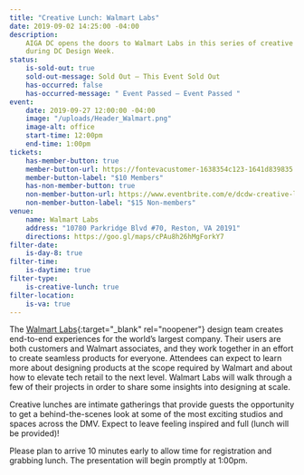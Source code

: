 ```yaml
---
title: "Creative Lunch: Walmart Labs"
date: 2019-09-02 14:25:00 -04:00
description:
    AIGA DC opens the doors to Walmart Labs in this series of creative lunches
    during DC Design Week.
status:
    is-sold-out: true
    sold-out-message: Sold Out — This Event Sold Out
    has-occurred: false
    has-occurred-message: " Event Passed — Event Passed "
event:
    date: 2019-09-27 12:00:00 -04:00
    image: "/uploads/Header_Walmart.png"
    image-alt: office
    start-time: 12:00pm
    end-time: 1:00pm
tickets:
    has-member-button: true
    member-button-url: https://fontevacustomer-1638354c123-1641d839835.force.com/services/oauth2/authorize?client_id=3MVG9nthuDc9owbcOq7_07W.HriOQQPWTbMkrpOla.ajDQlTHf4_uby_mhwylcX.mJBU2O2SppTiZMS0J_HJd&response_type=code&redirect_uri=https://ikit.aiga.org/ikit_national_util/ikit-national-util-sso-redirect/&state=https%3A%2F%2Fdc.aiga.org%2Fevent%2Fdcdw-creative-lunch-walmart-labs%2F%3Fredirect_source%3Deventbrite_register
    member-button-label: "$10 Members"
    has-non-member-button: true
    non-member-button-url: https://www.eventbrite.com/e/dcdw-creative-lunch-walmart-labs-tickets-71296677281
    non-member-button-label: "$15 Non-members"
venue:
    name: Walmart Labs
    address: "10780 Parkridge Blvd #70, Reston, VA 20191"
    directions: https://goo.gl/maps/cPAu8h26hMgForkY7
filter-date:
    is-day-8: true
filter-time:
    is-daytime: true
filter-type:
    is-creative-lunch: true
filter-location:
    is-va: true
---
```


The [Walmart Labs](https://www.walmartlabs.com/){:target="\_blank" rel="noopener"} design team creates end-to-end experiences for the world’s largest company. Their users are both customers and Walmart associates, and they work together in an effort to create seamless products for everyone. Attendees can expect to learn more about designing products at the scope required by Walmart and about how to elevate tech retail to the next level. Walmart Labs will walk through a few of their projects in order to share some insights into designing at scale.

Creative lunches are intimate gatherings that provide guests the opportunity to get a behind-the-scenes look at some of the most exciting studios and spaces across the DMV. Expect to leave feeling inspired and full (lunch will be provided)!

Please plan to arrive 10 minutes early to allow time for registration and grabbing lunch. The presentation will begin promptly at 1:00pm.
